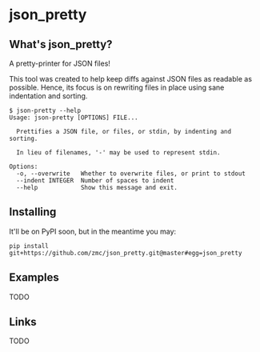 # json_pretty

What's json_pretty?
-------------------
A pretty-printer for JSON files!

This tool was created to help keep diffs against JSON files as readable as possible. Hence, its focus is on rewriting files in place using sane indentation and sorting.


```
$ json-pretty --help
Usage: json-pretty [OPTIONS] FILE...

  Prettifies a JSON file, or files, or stdin, by indenting and sorting.

  In lieu of filenames, '-' may be used to represent stdin.

Options:
  -o, --overwrite   Whether to overwrite files, or print to stdout
  --indent INTEGER  Number of spaces to indent
  --help            Show this message and exit.
```

Installing
----------
It'll be on PyPI soon, but in the meantime you may:
```
pip install git+https://github.com/zmc/json_pretty.git@master#egg=json_pretty
```

Examples
--------
TODO

Links
-----
TODO
